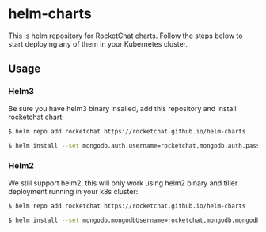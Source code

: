 # helm-charts

This is helm repository for RocketChat charts. Follow the steps below to start deploying any of them in your Kubernetes cluster.

## Usage

### Helm3

Be sure you have helm3 binary insalled, add this repository and install rocketchat chart:

```bash
$ helm repo add rocketchat https://rocketchat.github.io/helm-charts
```

```bash
$ helm install --set mongodb.auth.username=rocketchat,mongodb.auth.password=changeme,mongodb.auth.database=rocketchat,mongodb.auth.rootPassword=root-changeme my-rocketchat rocketchat/rocketchat
```

### Helm2

We still support helm2, this will only work using helm2 binary and tiller deployment running in your k8s cluster:

```bash
$ helm repo add rocketchat https://rocketchat.github.io/helm-charts
```

```bash
$ helm install --set mongodb.mongodbUsername=rocketchat,mongodb.mongodbPassword=changeme,mongodb.mongodbDatabase=rocketchat,mongodb.mongodbRootPassword=root-changeme --name my-rocketchat rocketchat/rocketchat --version 3.0.0
```


